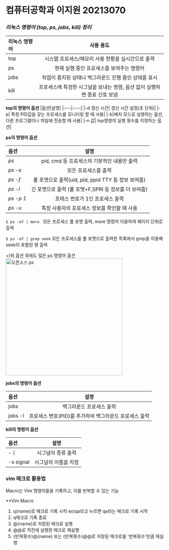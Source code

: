 # 컴퓨터공학과 이지원 20213070


### ***리눅스 명령어 (top, ps, jobs, kill) 정리***
|리눅스 명령어|사용 용도|
|:---|:---:|
|top|시스템 프로세스/메모리 사용 현황을 실시간으로 출력|
|ps|현재 실행 중인 프로세스를 보여주는 명렁어|
|jobs|작업이 중지된 상태나 백그라운드 진행 중인 상태를 표시|
|kill|프로세스에 특정한 시그널을 보내는 명령, 옵션 없이 실행하면 종료 신호 보냄|

**top의 명령어 옵션**
|옵션|설명|
|:---|:---:|
|-d 갱신 시간| 갱신 시간 설정(초 단위)|
|-p| 특정 PID값을 갖는 프로세스를 모니터링 할 때 사용|
|-b|배치 모드로 실행하는 옵션, 다른 프로그램이나 파일에 전송할 때 사용|
|-n 값| top명령의 실행 횟수를 지정하는 옵션|


**ps의 명령어 옵션**


|옵션|설명|
|:---|:---:|
|*ps*| pid, cmd 등 프로세스의 기본적인 내용만 출력|
|*ps -e*| 모든 프로세스를 출력|
|*ps -f* | 풀 포맷으로 출력(uid, pid, ppid TTY 등 정보 보여줌)|
|*ps -l* |긴 포맷으로 출력 (풀 포맷+F,SPRI 등 정보를 더 보여줌)|
|*ps -p 1* | 프레스 번호가 1인 프로세스 출력|
|*ps -u*| 특정 사용자의 프로세스 정보를 확인할 때 사용|


`$ ps -ef | more ` 모든 프로세스 풀 포맷 출력, more 명령어 이용하여 페이지 단위로 출력


`$ ps -ef | grep seek` 모든 프로세스를 풀 포맷으로 출력한 목록에서 grep을 이용해 seek이 포함된 행 출력


+)위 옵션 외에도 많은 ps 명령어 옵션
<img width="372" alt="오픈소스 ps" src="https://user-images.githubusercontent.com/106908310/172052270-642671aa-2b89-45a9-ac63-595c87ffc994.PNG">





**jobs의 명령어 옵션**

|옵션|설명|
|:---|:---:|
|jobs|백그라운드 프로세스 출력|
|jobs -l|프로세스 번호(PID)를 추가하여 백그라운드 프로세스 출력


**kill의 명령어 옵션**

|옵션|설명|
|:---|:---:|
|-ㅣ|시그널의 종류 출력|
|-s signal|시그널의 이름을 지정|


### vim 매크로 활용법


Macro는 Vim 명령어들을 기록하고, 이를 반복할 수 있는 기능

**Vim Macro


1) q{name}로 매크로 기록 시작 ex)qa라고 누르면 qa라는 매크로 기록 시작
2) q매크로 기록 종료
3) @{name}로 저장된 매크로 실행
4) @@로 직전에 실행한 매크로 재실행
5) {반복횟수}@{name} 또는 {반복횟수}@@로 저장된 매크로를 '반복횟수'만큼 재실행

